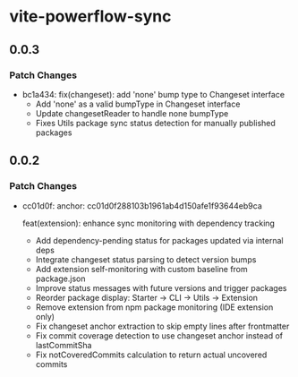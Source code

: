 # vite-powerflow-sync

## 0.0.3

### Patch Changes

- bc1a434: fix(changeset): add 'none' bump type to Changeset interface
  - Add 'none' as a valid bumpType in Changeset interface
  - Update changesetReader to handle none bumpType
  - Fixes Utils package sync status detection for manually published packages

## 0.0.2

### Patch Changes

- cc01d0f: anchor: cc01d0f288103b1961ab4d150afe1f93644eb9ca

  feat(extension): enhance sync monitoring with dependency tracking
  - Add dependency-pending status for packages updated via internal deps
  - Integrate changeset status parsing to detect version bumps
  - Add extension self-monitoring with custom baseline from package.json
  - Improve status messages with future versions and trigger packages
  - Reorder package display: Starter → CLI → Utils → Extension
  - Remove extension from npm package monitoring (IDE extension only)
  - Fix changeset anchor extraction to skip empty lines after frontmatter
  - Fix commit coverage detection to use changeset anchor instead of lastCommitSha
  - Fix notCoveredCommits calculation to return actual uncovered commits
